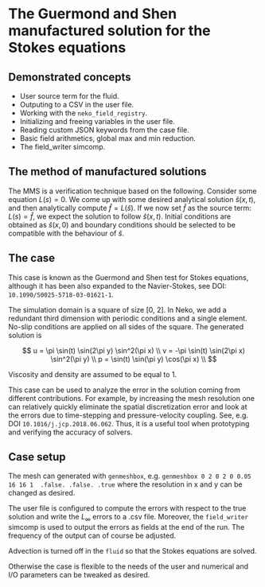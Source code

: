 # The Guermond and Shen manufactured solution for the Stokes equations

## Demonstrated concepts
- User source term for the fluid.
- Outputing to a CSV in the user file.
- Working with the `neko_field_registry`.
- Initializing and freeing variables in the user file.
- Reading custom JSON keywords from the case file.
- Basic field arithmetics, global max and min reduction.
- The field_writer simcomp.

## The method of manufactured solutions

The MMS is a verification technique based on the following. Consider some
equation $L(s) = 0$. We come up with some desired analytical solution $\hat
s(x,t)$, and  then analytically compute $\hat f = L(\hat s)$. If we now set
$\hat f$ as the source term: $L(s) = \hat f$, we expect the solution to follow
$\hat s(x, t)$.
Initial conditions are obtained as $\hat s(x, 0)$ and boundary conditions should
be selected to be compatible with the behaviour of $\hat s$.

## The case

This case is known as the Guermond and Shen test for Stokes equations, although
it has been also expanded to the Navier-Stokes, see DOI:
`10.1090/S0025-5718-03-01621-1`.

The simulation domain is a square of size [0, 2]. In Neko, we add a redundant
third dimension with periodic conditions and a single element. No-slip
conditions are applied on all sides of the square. The generated solution is

$$
u = \pi \sin(t) \sin(2\pi y) \sin^2(\pi x) \\
v = -\pi \sin(t) \sin(2\pi x) \sin^2(\pi y) \\
p = \sin(t) \sin(\pi y) \cos(\pi x) \\
$$

Viscosity and density are assumed to be equal to 1.

This case can be used to analyze the error in the solution coming from different
contributions. For example, by increasing the mesh resolution one can relatively
quickly eliminate the spatial discretization error and look at the errors due to
time-stepping and pressure-velocity coupling. See, e.g. DOI
`10.1016/j.jcp.2018.06.062`. Thus, it is a useful tool when prototyping and
verifying the accuracy of solvers.


## Case setup
The mesh can generated with `genmeshbox`, e.g.
`genmeshbox 0 2 0 2 0 0.05 16 16 1  .false. .false. .true`
where the resolution in x and y can be changed as desired.

The user file is configured to compute the errors with respect to the true
solution and write the $L_\infty$ errors to a .csv file. Moreover, the
`field_writer` simcomp is used to output the errors as fields at the end of
the run. The frequency of the output can of course be adjusted.

Advection is turned off in the `fluid` so that the Stokes equations are solved.

Otherwise the case is flexible to the needs of the user and numerical and I/O
parameters can be tweaked as desired.

